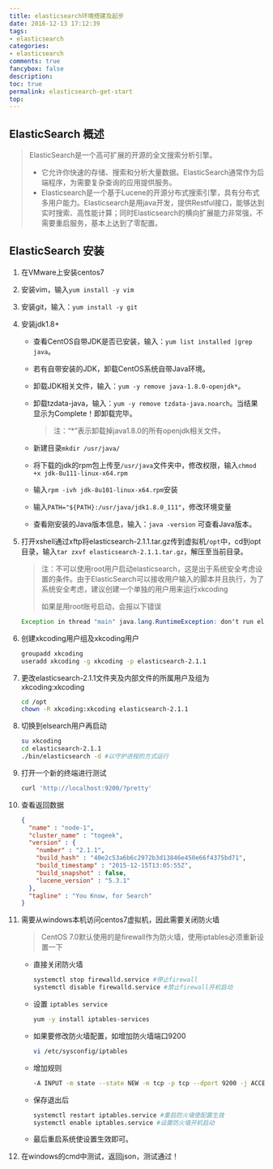 ```yaml
---
title: elasticsearch环境搭建及起步
date: 2016-12-13 17:12:39
tags:
- elasticsearch
categories:
- elasticsearch
comments: true
fancybox: false
description: 
toc: true
permalink: elasticsearch-get-start
top: 
---
```

## ElasticSearch 概述
> ElasticSearch是一个高可扩展的开源的全文搜索分析引擎。 
> - 它允许你快速的存储、搜索和分析大量数据。ElasticSearch通常作为后端程序，为需要复杂查询的应用提供服务。
> - Elasticsearch是一个基于Lucene的开源分布式搜索引擎，具有分布式多用户能力。Elasticsearch是用java开发，提供Restful接口，能够达到实时搜索、高性能计算；同时Elasticsearch的横向扩展能力非常强，不需要重启服务，基本上达到了零配置。

<!--more-->
## ElasticSearch 安装
1. 在VMware上安装centos7
2. 安装vim，输入`yum install -y vim`
3. 安装git，输入：`yum install -y git`
4. 安装jdk1.8+
    - 查看CentOS自带JDK是否已安装，输入：`yum list installed |grep java`。
    - 若有自带安装的JDK，卸载CentOS系统自带Java环境。
    - 卸载JDK相关文件，输入：`yum -y remove java-1.8.0-openjdk*`。
    - 卸载tzdata-java，输入：`yum -y remove tzdata-java.noarch`。当结果显示为Complete！即卸载完毕。
        > 注：“*”表示卸载掉java1.8.0的所有openjdk相关文件。

    - 新建目录`mkdir /usr/java/`
    - 将下载的jdk的rpm包上传至`/usr/java`文件夹中，修改权限，输入`chmod +x jdk-8u111-linux-x64.rpm`
    - 输入`rpm -ivh jdk-8u101-linux-x64.rpm`安装
    - 输入`PATH="${PATH}:/usr/java/jdk1.8.0_111"`，修改环境变量
    - 查看刚安装的Java版本信息，输入：`java -version` 可查看Java版本。
5. 打开xshell通过xftp将elasticsearch-2.1.1.tar.gz传到虚拟机`/opt`中，cd到opt目录，输入`tar zxvf elasticsearch-2.1.1.tar.gz`，解压至当前目录。
    > 注：不可以使用root用户启动elasticsearch，这是出于系统安全考虑设置的条件。由于ElasticSearch可以接收用户输入的脚本并且执行，为了系统安全考虑，建议创建一个单独的用户用来运行xkcoding
    > 
    > 如果是用root账号启动，会报以下错误
    > 
     ```java
     Exception in thread "main" java.lang.RuntimeException: don't run elasticsearch as root. at org.elasticsearch.bootstrap.Bootstrap.initializeNatives(Bootstrap.java:93) at org.elasticsearch.bootstrap.Bootstrap.setup(Bootstrap.java:144) at org.elasticsearch.bootstrap.Bootstrap.init(Bootstrap.java:285) at org.elasticsearch.bootstrap.Elasticsearch.main(Elasticsearch.java:35) Refer to the log for complete error details.
     ```
6. 创建xkcoding用户组及xkcoding用户
    ```bash
    groupadd xkcoding
    useradd xkcoding -g xkcoding -p elasticsearch-2.1.1
    ```
7. 更改elasticsearch-2.1.1文件夹及内部文件的所属用户及组为xkcoding:xkcoding
    ```bash
    cd /opt
    chown -R xkcoding:xkcoding elasticsearch-2.1.1
    ```
8. 切换到elsearch用户再启动
    ```bash
    su xkcoding
    cd elasticsearch-2.1.1
    ./bin/elasticsearch -d #以守护进程的方式运行
    ```
9. 打开一个新的终端进行测试
    ```bash
    curl 'http://localhost:9200/?pretty'
    ```
10. 查看返回数据
    ```json
    {
      "name" : "node-1",
      "cluster_name" : "togeek",
      "version" : {
        "number" : "2.1.1",
        "build_hash" : "40e2c53a6b6c2972b3d13846e450e66f4375bd71",
        "build_timestamp" : "2015-12-15T13:05:55Z",
        "build_snapshot" : false,
        "lucene_version" : "5.3.1"
      },
      "tagline" : "You Know, for Search"
    }
    ```
11. 需要从windows本机访问centos7虚拟机，因此需要关闭防火墙
    > CentOS 7.0默认使用的是firewall作为防火墙，使用iptables必须重新设置一下
    
    - 直接关闭防火墙
        ```bash
        systemctl stop firewalld.service #停止firewall
        systemctl disable firewalld.service #禁止firewall开机启动
        ```
    - 设置 `iptables service`
        ```bash
        yum -y install iptables-services
        ```
    - 如果要修改防火墙配置，如增加防火墙端口9200
        ```bash
        vi /etc/sysconfig/iptables 
        ```
    - 增加规则
        ```bash
        -A INPUT -m state --state NEW -m tcp -p tcp --dport 9200 -j ACCEPT
        ```
    - 保存退出后
        ```bash
        systemctl restart iptables.service #重启防火墙使配置生效
        systemctl enable iptables.service #设置防火墙开机启动
        ```
    - 最后重启系统使设置生效即可。
12. 在windows的cmd中测试，返回json，测试通过！
